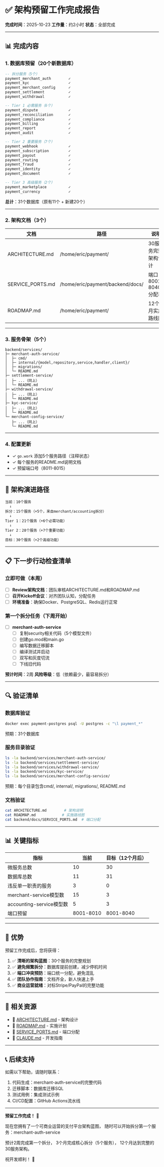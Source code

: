 # ✅ 架构预留工作完成报告

**完成时间**：2025-10-23
**工作量**：约2小时
**状态**：全部完成

---

## 📊 完成内容

### 1. 数据库预留（20个新数据库）

```sql
-- 拆分服务（5个）
payment_merchant_auth        ✓
payment_kyc                  ✓
payment_merchant_config      ✓
payment_settlement           ✓
payment_withdrawal           ✓

-- Tier 1 必需服务（6个）
payment_dispute              ✓
payment_reconciliation       ✓
payment_compliance           ✓
payment_billing              ✓
payment_report               ✓
payment_audit                ✓

-- Tier 2 重要服务（7个）
payment_webhook              ✓
payment_subscription         ✓
payment_payout               ✓
payment_routing              ✓
payment_fraud                ✓
payment_identity             ✓
payment_document             ✓

-- Tier 3 高级服务（2个）
payment_marketplace          ✓
payment_currency             ✓
```

**总计**：31个数据库（原有11个 + 新建20个）

---

### 2. 架构文档（3个）

| 文档 | 路径 | 说明 |
|------|------|------|
| ARCHITECTURE.md | /home/eric/payment/ | 30服务完整架构设计 |
| SERVICE_PORTS.md | /home/eric/payment/backend/docs/ | 端口8001-8040分配表 |
| ROADMAP.md | /home/eric/payment/ | 12个月实施路线图 |

---

### 3. 服务骨架（5个）

```
backend/services/
├─ merchant-auth-service/
│  ├─ cmd/
│  ├─ internal/{model,repository,service,handler,client}/
│  ├─ migrations/
│  └─ README.md
├─ settlement-service/
│  ├─ ...（同上）
│  └─ README.md
├─ withdrawal-service/
│  ├─ ...（同上）
│  └─ README.md
├─ kyc-service/
│  ├─ ...（同上）
│  └─ README.md
└─ merchant-config-service/
   ├─ ...（同上）
   └─ README.md
```

---

### 4. 配置更新

- ✓ `go.work` 添加5个服务路径（注释状态）
- ✓ 每个服务的README.md说明文档
- ✓ 预留端口号（8011-8015）

---

## 🎯 架构演进路径

```
当前：10个服务
  ↓
拆分：15个服务（+5个，来自merchant/accounting拆分）
  ↓
Tier 1：21个服务（+6个必需功能）
  ↓
Tier 2：28个服务（+7个重要功能）
  ↓
目标：30个服务（+2个高级功能）
```

---

## 📋 下一步行动检查清单

### 立即可做（本周）

- [ ] **Review架构文档**：团队审核ARCHITECTURE.md和ROADMAP.md
- [ ] **召开Kickoff会议**：对齐团队认知，分配任务
- [ ] **环境准备**：确保Docker、PostgreSQL、Redis运行正常

### 第一个拆分任务（下周开始）

- [ ] **merchant-auth-service**
  - [ ] 复制security相关代码（5个模型文件）
  - [ ] 创建go.mod和main.go
  - [ ] 编写数据迁移脚本
  - [ ] 编译测试并启动
  - [ ] 双写和灰度切流
  - [ ] 下线旧代码

**预计时间**：2周
**风险等级**：低（依赖最少，最容易拆分）

---

## 🔍 验证清单

### 数据库验证

```bash
docker exec payment-postgres psql -U postgres -c "\l payment_*"
```

预期：31个数据库

### 服务目录验证

```bash
ls -la backend/services/merchant-auth-service/
ls -la backend/services/settlement-service/
ls -la backend/services/withdrawal-service/
ls -la backend/services/kyc-service/
ls -la backend/services/merchant-config-service/
```

预期：每个目录包含cmd/, internal/, migrations/, README.md

### 文档验证

```bash
cat ARCHITECTURE.md        # 架构说明
cat ROADMAP.md            # 实施路线图
cat backend/docs/SERVICE_PORTS.md  # 端口分配
```

---

## 📊 关键指标

| 指标 | 当前 | 目标（12个月后） |
|------|------|----------------|
| 微服务总数 | 10 | 30 |
| 数据库总数 | 11 | 31 |
| 违反单一职责的服务 | 3 | 0 |
| merchant-service模型数 | 15 | 3 |
| accounting-service模型数 | 5 | 3 |
| 端口预留 | 8001-8010 | 8001-8040 |

---

## 🚀 优势

预留工作完成后，您将获得：

1. ✅ **清晰的架构蓝图**：30个服务的完整规划
2. ✅ **避免频繁拆分**：数据库提前创建，减少停机时间
3. ✅ **端口冲突预防**：端口统一分配，避免混乱
4. ✅ **团队协作指南**：文档齐全，新人快速上手
5. ✅ **商业运营就绪**：对标Stripe/PayPal的完整功能

---

## 🔗 相关资源

- 📘 [ARCHITECTURE.md](./ARCHITECTURE.md) - 架构设计
- 📗 [ROADMAP.md](./ROADMAP.md) - 实施计划
- 📕 [SERVICE_PORTS.md](./backend/docs/SERVICE_PORTS.md) - 端口分配
- 📙 [CLAUDE.md](./CLAUDE.md) - 开发指南

---

## 📞 后续支持

如需以下帮助，请随时联系：

1. 代码生成：merchant-auth-service的完整代码
2. 迁移脚本：数据库迁移SQL
3. 测试用例：集成测试示例
4. CI/CD配置：GitHub Actions流水线

---

**预留工作完成！** 🎉

现在您拥有了一个可商业运营的支付平台架构蓝图，
随时可以开始拆分第一个服务：merchant-auth-service

预计2周完成第一个拆分，
3个月完成核心拆分（5个服务），
12个月达到完整的30服务架构。

祝开发顺利！ 🚀
